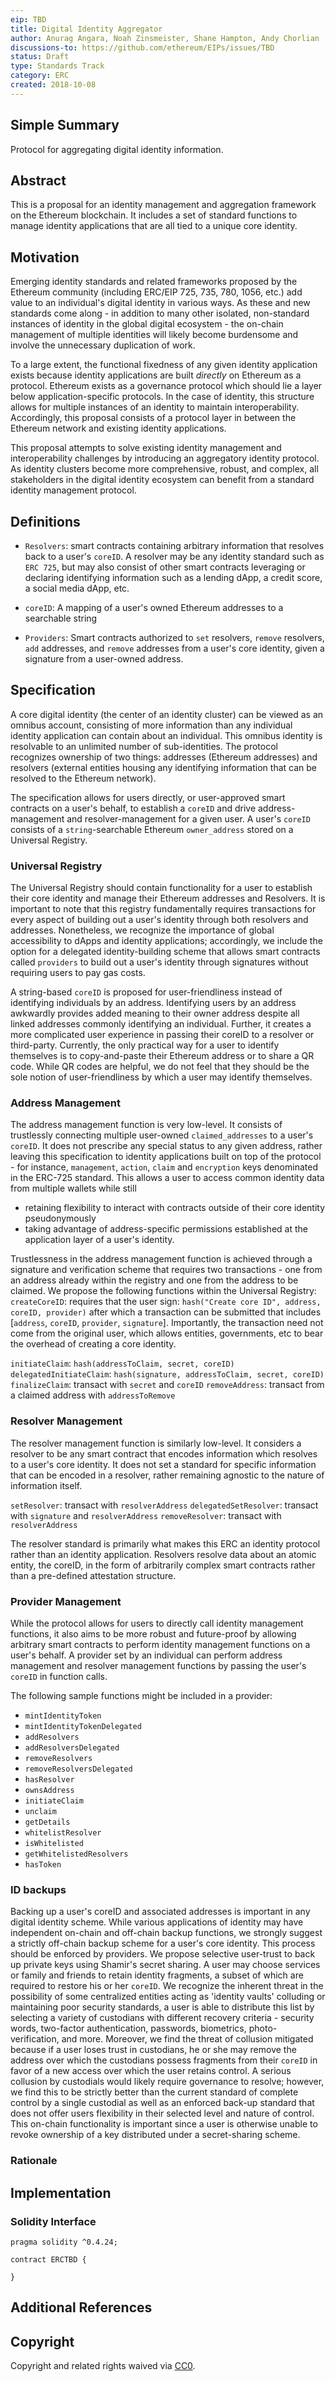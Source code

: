 ```yaml
---
eip: TBD
title: Digital Identity Aggregator
author: Anurag Angara, Noah Zinsmeister, Shane Hampton, Andy Chorlian
discussions-to: https://github.com/ethereum/EIPs/issues/TBD
status: Draft
type: Standards Track
category: ERC
created: 2018-10-08
---
```


## Simple Summary
Protocol for aggregating digital identity information.

## Abstract
This is a proposal for an identity management and aggregation framework on the Ethereum blockchain. It includes a set of standard functions to manage identity applications that are all tied to a unique core identity.

## Motivation
Emerging identity standards and related frameworks proposed by the Ethereum community (including ERC/EIP 725, 735, 780, 1056, etc.) add value to an individual's digital identity in various ways. As these and new standards come along - in addition to many other isolated, non-standard instances of identity in the global digital ecosystem - the on-chain management of multiple identities will likely become burdensome and involve the unnecessary duplication of work.

To a large extent, the functional fixedness of any given identity application exists because identity applications are built *directly* on Ethereum as a protocol. Ethereum exists as a governance protocol which should lie a layer below application-specific protocols. In the case of identity, this structure allows for multiple instances of an identity to maintain interoperability. Accordingly, this proposal consists of a protocol layer in between the Ethereum network and existing identity applications.

This proposal attempts to solve existing identity management and interoperability challenges by introducing an aggregatory identity protocol. As identity clusters become more comprehensive, robust, and complex, all stakeholders in the digital identity ecosystem can benefit from a standard identity management protocol.

## Definitions
- `Resolvers`: smart contracts containing arbitrary information that resolves back to a user's `coreID`. A resolver may be any identity standard such as  `ERC 725`, but may also consist of other smart contracts leveraging or declaring identifying information such as a lending dApp, a credit score, a social media dApp, etc.

- `coreID`: A mapping of a user's owned Ethereum addresses to a searchable string

- `Providers`: Smart contracts authorized to `set` resolvers, `remove` resolvers, `add` addresses, and `remove` addresses from a user's core identity, given a signature from a user-owned address.

## Specification
A core digital identity (the center of an identity cluster) can be viewed as an omnibus account, consisting of more information than any individual identity application can contain about an individual. This omnibus identity is resolvable to an unlimited number of sub-identities. The protocol recognizes ownership of two things: addresses (Ethereum addresses) and resolvers (external entities housing any identifying information that can be resolved to the Ethereum network).

The specification allows for users directly, or user-approved smart contracts on a user's behalf, to establish a `coreID` and drive address-management and resolver-management for a given user. A user's `coreID` consists of a `string`-searchable Ethereum `owner_address` stored on a Universal Registry.


### Universal Registry
The Universal Registry should contain functionality for a user to establish their core identity and manage their Ethereum addresses and Resolvers. It is important to note that this registry fundamentally requires transactions for every aspect of building out a user's identity through both resolvers and addresses. Nonetheless, we recognize the importance of global accessibility to dApps and identity applications; accordingly, we include the option for a delegated identity-building scheme that allows smart contracts called `providers` to build out a user's identity through signatures without requiring users to pay gas costs.

A string-based `coreID` is proposed for user-friendliness instead of identifying individuals by an address. Identifying users by an address awkwardly provides added meaning to their owner address despite all linked addresses commonly identifying an individual. Further, it creates a more complicated user experience in passing their coreID to a resolver or third-party. Currently, the only practical way for a user to identify themselves is to copy-and-paste their Ethereum address or to share a QR code. While QR codes are helpful, we do not feel that they should be the sole notion of user-friendliness by which a user may identify themselves.

### Address Management
The address management function is very low-level. It consists of trustlessly connecting multiple user-owned `claimed_addresses` to a user's `coreID`. It does not prescribe any special status to any given address, rather leaving this specification to identity applications built on top of the protocol - for instance, `management`, `action`, `claim` and `encryption` keys denominated in the ERC-725 standard. This allows a user to access common identity data from multiple wallets while still
- retaining flexibility to interact with contracts outside of their core identity pseudonymously
- taking advantage of address-specific permissions established at the application layer of a user's identity.

Trustlessness in the address management function is achieved through a signature and verification scheme that requires two transactions - one from an address already within the registry and one from the address to be claimed.
We propose the following functions within the Universal Registry:
`createCoreID`: requires that the user sign: `hash("Create core ID", address, coreID, provider)` after which a transaction can be submitted that includes [`address`, `coreID`, `provider`, `signature`]. Importantly, the transaction need not come from the original user, which allows entities, governments, etc to bear the overhead of creating a core identity.

`initiateClaim`: `hash(addressToClaim, secret, coreID)`
`delegatedInitiateClaim`: `hash(signature, addressToClaim, secret, coreID)`
`finalizeClaim`: transact with `secret` and `coreID`
`removeAddress`: transact from a claimed address with `addressToRemove`


### Resolver Management
The resolver management function is similarly low-level. It considers a resolver to be any smart contract that encodes information which resolves to a user's core identity. It does not set a standard for specific information that can be encoded in a resolver, rather remaining agnostic to the nature of information itself.

`setResolver`: transact with `resolverAddress`
`delegatedSetResolver`: transact with `signature` and `resolverAddress`
`removeResolver`: transact with `resolverAddress`

The resolver standard is primarily what makes this ERC an identity protocol rather than an identity application. Resolvers resolve data about an atomic entity, the coreID, in the form of arbitrarily complex smart contracts rather than a pre-defined attestation structure.

### Provider Management
While the protocol allows for users to directly call identity management functions, it also aims to be more robust and future-proof by allowing arbitrary smart contracts to perform identity management functions on a user's behalf. A provider set by an individual can perform address management and resolver management functions by passing the user's `coreID` in function calls.


The following sample functions might be included in a provider:


- `mintIdentityToken`
- `mintIdentityTokenDelegated`
- `addResolvers`
- `addResolversDelegated`
- `removeResolvers`
- `removeResolversDelegated`
- `hasResolver`
- `ownsAddress`
- `initiateClaim`
- `unclaim`
- `getDetails`
- `whitelistResolver`
- `isWhitelisted`
- `getWhitelistedResolvers`
- `hasToken`

### ID backups
Backing up a user's coreID and associated addresses is important in any digital identity scheme. While various applications of identity may have independent on-chain and off-chain backup functions, we strongly suggest a strictly off-chain backup scheme for a user's core identity. This process should be enforced by providers. We propose selective user-trust to back up private keys using Shamir's secret sharing. A user may choose services or family and friends to retain identity fragments, a subset of which are required to restore his or her `coreID`. We recognize the inherent threat in the possibility of some centralized entities acting as 'identity vaults' colluding or maintaining poor security standards, a user is able to distribute this list by selecting a variety of custodians with different recovery criteria - security words, two-factor authentication, passwords, biometrics, photo-verification, and more. Moreover, we find the threat of collusion mitigated because if a user loses trust in custodians, he or she may remove the address over which the custodians possess fragments from their `coreID` in favor of a new access over which the user retains control. A serious collusion by custodials would likely require governance to resolve; however, we find this to be strictly better than the current standard of complete control by a single custodial as well as an enforced back-up standard that does not offer users flexibility in their selected level and nature of control. This on-chain functionality is important since a user is otherwise unable to revoke ownership of a key distributed under a secret-sharing scheme.

### Rationale

## Implementation
### Solidity Interface
```solidity
pragma solidity ^0.4.24;

contract ERCTBD {

}
```
## Additional References

## Copyright
Copyright and related rights waived via [CC0](https://creativecommons.org/publicdomain/zero/1.0/).
